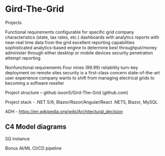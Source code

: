 # Gird-The-Grid

Projects

Functional requirements
configurable for specific grid company characteristics (state, tax rates, etc.)
dashboards with analytics reports with near-real time data from the grid
excellent reporting capabilities
sophisticated analytics-based engine to determine best throughput/money
administer through either desktop or mobile devices
security penetration attempt reporting


Nonfunctional requirements
Four nines (99.99) reliability
turn-key deployment on remote sites
security is a first-class concern
state-of-the-art user experience
company wants to shift from managing electrical grids to becoming a software reseller


Project structure – github
isoon5/Gird-The-Grid (github.com)

Project stack - .NET 5/6; Blazor/Razor/Angular/React
.NET5, Blazor, MySQL

ADH - https://en.wikipedia.org/wiki/Architectural_decision


C4 Model diagrams
-
SQ instance

Bonus
	AI/ML
CI/CD pipeline

